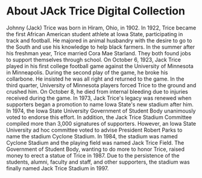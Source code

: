 # About JAck Trice Digital Collection

Johnny (Jack) Trice was born in Hiram, Ohio, in 1902. In 1922, Trice became the first African American student athlete at Iowa State, participating in track and football. He majored in animal husbandry with the desire to go to the South and use his knowledge to help black farmers. In the summer after his freshman year, Trice married Cora Mae Starland. They both found jobs to support themselves through school. On October 6, 1923, Jack Trice played in his first college football game against the University of Minnesota in Minneapolis. During the second play of the game, he broke his collarbone. He insisted he was all right and returned to the game. In the third quarter, University of Minnesota players forced Trice to the ground and crushed him. On October 8, he died from internal bleeding due to injuries received during the game. In 1973, Jack Trice's legacy was renewed when supporters began a promotion to name Iowa State's new stadium after him. In 1974, the Iowa State University Government of Student Body unanimously voted to endorse this effort. In addition, the Jack Trice Stadium Committee compiled more than 3,000 signatures of supporters. However, an Iowa State University ad hoc committee voted to advise President Robert Parks to name the stadium Cyclone Stadium. In 1984, the stadium was named Cyclone Stadium and the playing field was named Jack Trice Field. The Government of Student Body, wanting to do more to honor Trice, raised money to erect a statue of Trice in 1987. Due to the persistence of the students, alumni, faculty and staff, and other supporters, the stadium was finally named Jack Trice Stadium in 1997.
